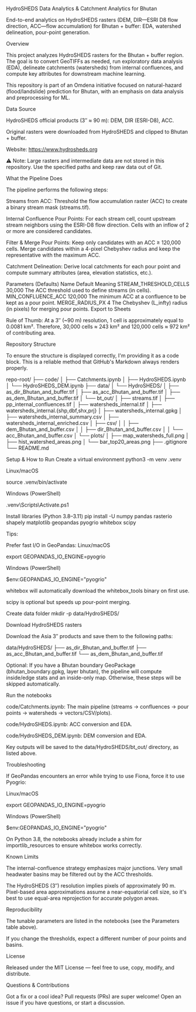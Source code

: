 HydroSHEDS Data Analytics & Catchment Analytics for Bhutan

End-to-end analytics on HydroSHEDS rasters (DEM, DIR—ESRI D8 flow direction, ACC—flow accumulation) for Bhutan + buffer: EDA, watershed delineation, pour-point generation.

Overview

This project analyzes HydroSHEDS rasters for the Bhutan + buffer region. The goal is to convert GeoTIFFs as needed, run exploratory data analysis (EDA), delineate catchments (watersheds) from internal confluences, and compute key attributes for downstream machine learning.

This repository is part of an Omdena initiative focused on natural-hazard (flood/landslide) prediction for Bhutan, with an emphasis on data analysis and preprocessing for ML.

Data Source

HydroSHEDS official products (3″ ≈ 90 m): DEM, DIR (ESRI-D8), ACC.

Original rasters were downloaded from HydroSHEDS and clipped to Bhutan + buffer.

Website: https://www.hydrosheds.org

⚠️ Note: Large rasters and intermediate data are not stored in this repository. Use the specified paths and keep raw data out of Git.

What the Pipeline Does

The pipeline performs the following steps:

Streams from ACC: Threshold the flow accumulation raster (ACC) to create a binary stream mask (streams.tif).

Internal Confluence Pour Points: For each stream cell, count upstream stream neighbors using the ESRI-D8 flow direction. Cells with an inflow of 2 or more are considered candidates.

Filter & Merge Pour Points: Keep only candidates with an ACC ≥ 120,000 cells. Merge candidates within a 4-pixel Chebyshev radius and keep the representative with the maximum ACC.

Catchment Delineation: Derive local catchments for each pour point and compute summary attributes (area, elevation statistics, etc.).

Parameters (Defaults)
Name	Default	Meaning
STREAM_THRESHOLD_CELLS	30,000	The ACC threshold used to define streams (in cells).
MIN_CONFLUENCE_ACC	120,000	The minimum ACC at a confluence to be kept as a pour point.
MERGE_RADIUS_PX	4	The Chebyshev (L_infty) radius (in pixels) for merging pour points.
Export to Sheets

Rule of Thumb: At a 3″ (~90 m) resolution, 1 cell is approximately equal to 0.0081 km². Therefore, 30,000 cells ≈ 243 km² and 120,000 cells ≈ 972 km² of contributing area.

Repository Structure

To ensure the structure is displayed correctly, I'm providing it as a code block. This is a reliable method that GitHub's Markdown always renders properly.

repo-root/
├── code/
│   ├── Catchments.ipynb
│   ├── HydroSHEDS.ipynb
│   └── HydroSHEDS_DEM.ipynb
├── data/
│   └── HydroSHEDS/
│       ├── as_dir_Bhutan_and_buffer.tif
│       ├── as_acc_Bhutan_and_buffer.tif
│       ├── as_dem_Bhutan_and_buffer.tif
│       └── bt_out/
│           ├── streams.tif
│           ├── pp_internal_confluences.tif
│           ├── watersheds_internal.tif
│           ├── watersheds_internal.{shp,dbf,shx,prj}
│           ├── watersheds_internal.gpkg
│           ├── watersheds_internal_summary.csv
│           ├── watersheds_internal_enriched.csv
│           ├── csv/
│           │   ├── dem_Bhutan_and_buffer.csv
│           │   ├── dir_Bhutan_and_buffer.csv
│           │   └── acc_Bhutan_and_buffer.csv
│           └── plots/
│               ├── map_watersheds_full.png
│               ├── hist_watershed_areas.png
│               └── bar_top20_areas.png
├── .gitignore
└── README.md

Setup & How to Run
Create a virtual environment
python3 -m venv .venv


Linux/macOS

source .venv/bin/activate


Windows (PowerShell)

.venv\Scripts\Activate.ps1

Install libraries (Python 3.8–3.11)
pip install -U numpy pandas rasterio shapely matplotlib geopandas pyogrio whitebox scipy


Tips:

Prefer fast I/O in GeoPandas:
Linux/macOS

export GEOPANDAS_IO_ENGINE=pyogrio


Windows (PowerShell)

$env:GEOPANDAS_IO_ENGINE="pyogrio"


whitebox will automatically download the whitebox_tools binary on first use.

scipy is optional but speeds up pour-point merging.

Create data folder
mkdir -p data/HydroSHEDS/

Download HydroSHEDS rasters

Download the Asia 3″ products and save them to the following paths:

data/HydroSHEDS/
├── as_dir_Bhutan_and_buffer.tif
├── as_acc_Bhutan_and_buffer.tif
└── as_dem_Bhutan_and_buffer.tif


Optional: If you have a Bhutan boundary GeoPackage (bhutan_boundary.gpkg, layer bhutan), the pipeline will compute inside/edge stats and an inside-only map. Otherwise, these steps will be skipped automatically.

Run the notebooks

code/Catchments.ipynb: The main pipeline (streams → confluences → pour points → watersheds → vectors/CSV/plots).

code/HydroSHEDS.ipynb: ACC conversion and EDA.

code/HydroSHEDS_DEM.ipynb: DEM conversion and EDA.

Key outputs will be saved to the data/HydroSHEDS/bt_out/ directory, as listed above.

Troubleshooting

If GeoPandas encounters an error while trying to use Fiona, force it to use Pyogrio:

Linux/macOS

export GEOPANDAS_IO_ENGINE=pyogrio


Windows (PowerShell)

$env:GEOPANDAS_IO_ENGINE="pyogrio"


On Python 3.8, the notebooks already include a shim for importlib_resources to ensure whitebox works correctly.

Known Limits

The internal-confluence strategy emphasizes major junctions. Very small headwater basins may be filtered out by the ACC thresholds.

The HydroSHEDS (3″) resolution implies pixels of approximately 90 m. Pixel-based area approximations assume a near-equatorial cell size, so it's best to use equal-area reprojection for accurate polygon areas.

Reproducibility

The tunable parameters are listed in the notebooks (see the Parameters table above).

If you change the thresholds, expect a different number of pour points and basins.

License

Released under the MIT License — feel free to use, copy, modify, and distribute.

Questions & Contributions

Got a fix or a cool idea? Pull requests (PRs) are super welcome! Open an issue if you have questions, or start a discussion.